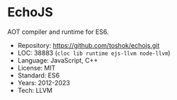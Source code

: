# EchoJS

AOT compiler and runtime for ES6.

* Repository: https://github.com/toshok/echojs.git
* LOC:        38883 (`cloc lib runtime ejs-llvm node-llvm`)
* Language:   JavaScript, C++
* License:    MIT
* Standard:   ES6
* Years:      2012-2023
* Tech:       LLVM
